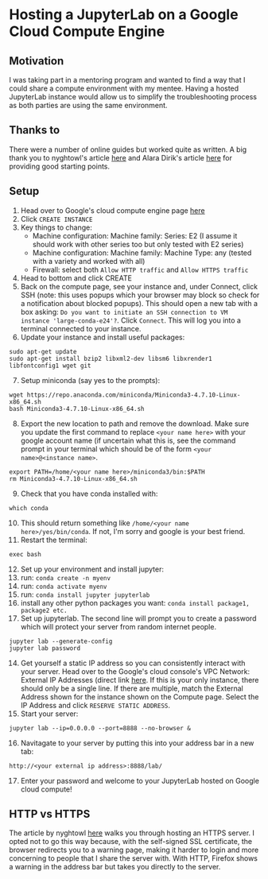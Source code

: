 # Hosting a JupyterLab on a Google Cloud Compute Engine

## Motivation

I was taking part in a mentoring program and wanted to find a way that I could share a compute environment with my mentee. Having a hosted JupyterLab instance would allow us to simplify the troubleshooting process as both parties are using the same environment.

## Thanks to

There were a number of online guides but worked quite as written. A big thank you to nyghtowl's article [here](https://medium.com/@nyghtowl/setup-jupyter-notebook-access-on-google-compute-engine-with-https-ad69297f438b) and Alara Dirik's article [here](https://towardsdatascience.com/deploying-a-custom-ml-prediction-service-on-google-cloud-ae3be7e6d38f) for providing good starting points.

## Setup

1. Head over to Google's cloud compute engine page [here](https://console.cloud.google.com/compute)
2. Click `CREATE INSTANCE`
3. Key things to change:
   -  Machine configuration: Machine family: Series: E2 (I assume it should work with other series too but only tested with E2 series)
   - Machine configuration: Machine family: Machine Type: any (tested with a variety and worked with all)
   - Firewall: select both `Allow HTTP traffic` and `Allow HTTPS traffic`
4. Head to bottom and click CREATE
5. Back on the compute page, see your instance and, under Connect, click SSH (note: this uses popups which your browser may block so check for a notification about blocked popups). This should open a new tab with a box asking: `Do you want to initiate an SSH connection to VM instance 'large-conda-e24'?`. Click `Connect`. This will log you into a terminal connected to your instance.
6. Update your instance and install useful packages:
```
sudo apt-get update
sudo apt-get install bzip2 libxml2-dev libsm6 libxrender1 libfontconfig1 wget git
```
7. Setup miniconda (say yes to the prompts):
```
wget https://repo.anaconda.com/miniconda/Miniconda3-4.7.10-Linux-x86_64.sh
bash Miniconda3-4.7.10-Linux-x86_64.sh
```
8. Export the new location to path and remove the download. Make sure you update the first command to replace `<your name here>` with your google account name (if uncertain what this is, see the command prompt in your terminal which should be of the form `<your name>@<instance name>`.
```
export PATH=/home/<your name here>/miniconda3/bin:$PATH
rm Miniconda3-4.7.10-Linux-x86_64.sh
```
9. Check that you have conda installed with:
```
which conda
```
10. This should return something like `/home/<your name here>/yes/bin/conda`. If not, I'm sorry and google is your best friend.
11. Restart the terminal:
```
exec bash
```
12. Set up your environment and install jupyter:
   1. run: `conda create -n myenv`
   2. run: `conda activate myenv`
   3. run: `conda install jupyter jupyterlab`
   4. install any other python packages you want: `conda install package1, package2 etc.`
13. Set up jupyterlab. The second line will prompt you to create a password which will protect your server from random internet people.
```
jupyter lab --generate-config
jupyter lab password
```
14. Get yourself a static IP address so you can consistently interact with your server. Head over to the Google's cloud console's VPC Network: External IP Addresses (direct link [here](https://console.cloud.google.com/networking/addresses/list?project=stalwart-kite-170323). If this is your only instance, there should only be a single line. If there are multiple, match the External Address shown for the instance shown on the Compute page. Select the IP Address and click `RESERVE STATIC ADDRESS`.
15. Start your server:
```
jupyter lab --ip=0.0.0.0 --port=8888 --no-browser &
```
16. Navitagate to your server by putting this into your address bar in a new tab:
```
http://<your external ip address>:8888/lab/
```
17. Enter your password and welcome to your JupyterLab hosted on Google cloud compute!

## HTTP vs HTTPS

The article by nyghtowl [here](https://medium.com/@nyghtowl/setup-jupyter-notebook-access-on-google-compute-engine-with-https-ad69297f438b) walks you through hosting an HTTPS server. I opted not to go this way because, with the self-signed SSL certificate, the browser redirects you to a warning page, making it harder to login and more concerning to people that I share the server with. With HTTP, Firefox shows a warning in the address bar but takes you directly to the server.
